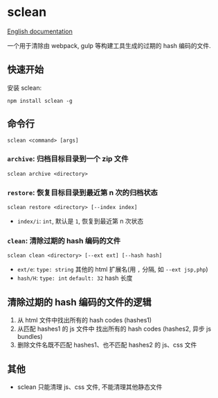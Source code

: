 # sclean

[English documentation](./README.en.md)

一个用于清除由 webpack, gulp 等构建工具生成的过期的 hash 编码的文件.

## 快速开始

安装 sclean:

```
npm install sclean -g
```

## 命令行

```
sclean <command> [args]
```

### `archive`: 归档目标目录到一个 zip 文件

```
sclean archive <directory>
```

### `restore`: 恢复目标目录到最近第 n 次的归档状态

```
sclean restore <directory> [--index index]
```

- `index/i`: `int`, 默认是 `1`, 恢复到最近第 n 次状态

### `clean`: 清除过期的 hash 编码的文件

```
sclean clean <directory> [--ext ext] [--hash hash]
```

- `ext/e`: `type: string` 其他的 html 扩展名(用 `,` 分隔, 如 `--ext jsp,php`)
- `hash/H`: `type: int` `default: 32` hash 长度

## 清除过期的 hash 编码的文件的逻辑

1. 从 html 文件中找出所有的 hash codes (hashes1)
2. 从匹配 hashes1 的 js 文件中 找出所有的 hash codes (hashes2, 异步 js bundles)
3. 删除文件名既不匹配 hashes1、也不匹配 hashes2 的 js、css 文件

## 其他

- sclean 只能清理 js、css 文件, 不能清理其他静态文件
